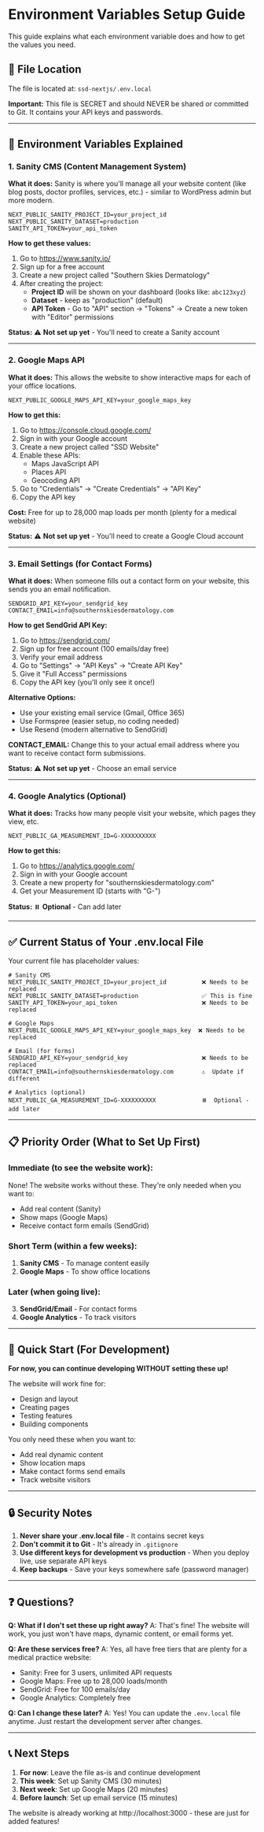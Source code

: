 # Environment Variables Setup Guide

This guide explains what each environment variable does and how to get the values you need.

## 📁 File Location

The file is located at: `ssd-nextjs/.env.local`

**Important:** This file is SECRET and should NEVER be shared or committed to Git. It contains your API keys and passwords.

---

## 🔑 Environment Variables Explained

### 1. Sanity CMS (Content Management System)

**What it does:** Sanity is where you'll manage all your website content (like blog posts, doctor profiles, services, etc.) - similar to WordPress admin but more modern.

```
NEXT_PUBLIC_SANITY_PROJECT_ID=your_project_id
NEXT_PUBLIC_SANITY_DATASET=production
SANITY_API_TOKEN=your_api_token
```

**How to get these values:**

1. Go to https://www.sanity.io/
2. Sign up for a free account
3. Create a new project called "Southern Skies Dermatology"
4. After creating the project:
   - **Project ID** will be shown on your dashboard (looks like: `abc123xyz`)
   - **Dataset** - keep as "production" (default)
   - **API Token** - Go to "API" section → "Tokens" → Create a new token with "Editor" permissions

**Status:** ⚠️ **Not set up yet** - You'll need to create a Sanity account

---

### 2. Google Maps API

**What it does:** This allows the website to show interactive maps for each of your office locations.

```
NEXT_PUBLIC_GOOGLE_MAPS_API_KEY=your_google_maps_key
```

**How to get this:**

1. Go to https://console.cloud.google.com/
2. Sign in with your Google account
3. Create a new project called "SSD Website"
4. Enable these APIs:
   - Maps JavaScript API
   - Places API
   - Geocoding API
5. Go to "Credentials" → "Create Credentials" → "API Key"
6. Copy the API key

**Cost:** Free for up to 28,000 map loads per month (plenty for a medical website)

**Status:** ⚠️ **Not set up yet** - You'll need to create a Google Cloud account

---

### 3. Email Settings (for Contact Forms)

**What it does:** When someone fills out a contact form on your website, this sends you an email notification.

```
SENDGRID_API_KEY=your_sendgrid_key
CONTACT_EMAIL=info@southernskiesdermatology.com
```

**How to get SendGrid API Key:**

1. Go to https://sendgrid.com/
2. Sign up for free account (100 emails/day free)
3. Verify your email address
4. Go to "Settings" → "API Keys" → "Create API Key"
5. Give it "Full Access" permissions
6. Copy the API key (you'll only see it once!)

**Alternative Options:**
- Use your existing email service (Gmail, Office 365)
- Use Formspree (easier setup, no coding needed)
- Use Resend (modern alternative to SendGrid)

**CONTACT_EMAIL:** Change this to your actual email address where you want to receive contact form submissions.

**Status:** ⚠️ **Not set up yet** - Choose an email service

---

### 4. Google Analytics (Optional)

**What it does:** Tracks how many people visit your website, which pages they view, etc.

```
NEXT_PUBLIC_GA_MEASUREMENT_ID=G-XXXXXXXXXX
```

**How to get this:**

1. Go to https://analytics.google.com/
2. Sign in with your Google account
3. Create a new property for "southernskiesdermatology.com"
4. Get your Measurement ID (starts with "G-")

**Status:** ⏸️ **Optional** - Can add later

---

## ✅ Current Status of Your .env.local File

Your current file has placeholder values:

```
# Sanity CMS
NEXT_PUBLIC_SANITY_PROJECT_ID=your_project_id          ❌ Needs to be replaced
NEXT_PUBLIC_SANITY_DATASET=production                  ✅ This is fine
SANITY_API_TOKEN=your_api_token                        ❌ Needs to be replaced

# Google Maps
NEXT_PUBLIC_GOOGLE_MAPS_API_KEY=your_google_maps_key  ❌ Needs to be replaced

# Email (for forms)
SENDGRID_API_KEY=your_sendgrid_key                     ❌ Needs to be replaced
CONTACT_EMAIL=info@southernskiesdermatology.com        ⚠️  Update if different

# Analytics (optional)
NEXT_PUBLIC_GA_MEASUREMENT_ID=G-XXXXXXXXXX             ⏸️  Optional - add later
```

---

## 📋 Priority Order (What to Set Up First)

### **Immediate (to see the website work):**
None! The website works without these. They're only needed when you want to:
- Add real content (Sanity)
- Show maps (Google Maps)
- Receive contact form emails (SendGrid)

### **Short Term (within a few weeks):**
1. **Sanity CMS** - To manage content easily
2. **Google Maps** - To show office locations

### **Later (when going live):**
3. **SendGrid/Email** - For contact forms
4. **Google Analytics** - To track visitors

---

## 🚀 Quick Start (For Development)

**For now, you can continue developing WITHOUT setting these up!**

The website will work fine for:
- Design and layout
- Creating pages
- Testing features
- Building components

You only need these when you want to:
- Add real dynamic content
- Show location maps
- Make contact forms send emails
- Track website visitors

---

## 🔒 Security Notes

1. **Never share your .env.local file** - It contains secret keys
2. **Don't commit it to Git** - It's already in `.gitignore`
3. **Use different keys for development vs production** - When you deploy live, use separate API keys
4. **Keep backups** - Save your keys somewhere safe (password manager)

---

## ❓ Questions?

**Q: What if I don't set these up right away?**
A: That's fine! The website will work, you just won't have maps, dynamic content, or email forms yet.

**Q: Are these services free?**
A: Yes, all have free tiers that are plenty for a medical practice website:
- Sanity: Free for 3 users, unlimited API requests
- Google Maps: Free up to 28,000 loads/month
- SendGrid: Free for 100 emails/day
- Google Analytics: Completely free

**Q: Can I change these later?**
A: Yes! You can update the `.env.local` file anytime. Just restart the development server after changes.

---

## 📞 Next Steps

1. **For now**: Leave the file as-is and continue development
2. **This week**: Set up Sanity CMS (30 minutes)
3. **Next week**: Set up Google Maps (20 minutes)
4. **Before launch**: Set up email service (15 minutes)

The website is already working at http://localhost:3000 - these are just for added features!
